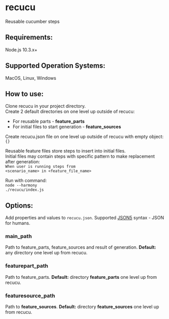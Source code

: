 # recucu
Reusable cucumber steps
## Requirements:
Node.js 10.3.x+
## Supported Operation Systems:
MacOS, Linux, Windows
## How to use:
Clone recucu in your project directory.<br/>
Create 2 default directories on one level up outside of recucu:
- For reusable parts - **feature_parts**
- For initial files to start generation - **feature_sources**<br/>

Create recucu.json file on one level up outside of recucu with empty object:
<code>\{\}</code><br/>

Reusable feature files store steps to insert into initial files.<br/>
Initial files may contain steps with specific pattern to make replacement after generation:<br/>
<code>When user is running steps from <scenario_name> in <feature_file_name></code><br/>
  
Run with command:<br/>
<code>node --harmony ./recucu/index.js</code><br/>

## Options:
Add properties and values to <code>recucu.json</code>. Supported [JSON5](https://json5.org/) syntax - JSON for humans.
### main_path
Path to feature_parts, feature_sources and result of generation. **Default:** any directory one level up from recucu.
### featurepart_path
Path to feature_parts. **Default:** directory **feature_parts** one level up from recucu.
### featuresource_path
Path to **feature_sources**. **Default:** directory **feature_sources** one level up from recucu.
